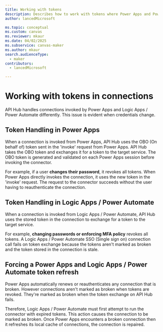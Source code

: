 ```yaml
---
title: Working with tokens 
description: Describes how to work with tokens where Power Apps and Power Automate / Logic apps are combined.
author: lancedMicrosoft

ms.topic: conceptual
ms.custom: canvas
ms.reviewer: mkaur
ms.date: 04/02/2025
ms.subservice: canvas-maker
ms.author: mkaur
search.audienceType: 
  - maker
contributors:
  - lancedMicrosoft

---
```


# Working with tokens in connections

API Hub handles connections invoked by Power Apps and Logic Apps / Power Automate differently. This issue is evident when credentials change.

## Token Handling in Power Apps

When a connection is invoked from Power Apps, API Hub uses the OBO (On behalf of) token sent in the 'invoke' request from Power Apps. API Hub takes the OBO token and exchanges it for a token to the target service. The OBO token is generated and validated on each Power Apps session before invoking the connector.

For example, if a user **changes their password**, it revokes all tokens. When Power Apps directly invokes the connection, it uses the new token in the 'invoke' request. The request to the connector succeeds without the user having to reauthenticate the connection.

## Token Handling in Logic Apps / Power Automate

When a connection is invoked from Logic Apps / Power Automate, API Hub uses the stored token in the connection to exchange for a token to the target service.

For example, **changing passwords or enforcing MFA policy** revokes all tokens. A Logic Apps / Power Automate SSO (Single sign on) connection call fails on token exchange because the tokens aren't marked as broken and the token stored in the connection is stale.

## Forcing a Power Apps and Logic Apps / Power Automate token refresh

Power Apps automatically renews or reauthenticates any connection that is broken. However connections aren't marked as broken when tokens are revoked. They're marked as broken when the token exchange on API Hub fails. 

Therefore, Logic Apps / Power Automate must first attempt to run the connector with expired tokens. This action causes the connection to be marked as broken. Once Power Apps encounters a broken connection then it refreshes its local cache of connections, the connection is repaired.